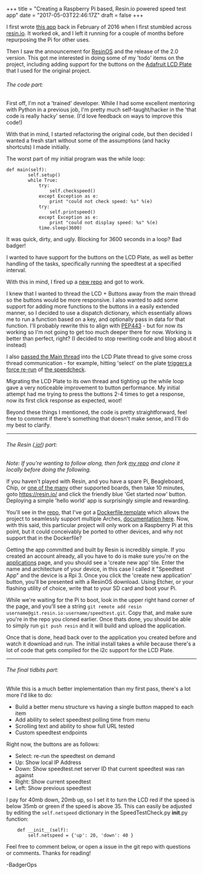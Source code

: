 +++
title = "Creating a Raspberry Pi based, Resin.io powered speed test app"
date = "2017-05-03T22:46:17Z"
draft = false
+++

I first wrote [this app](https://github.com/BadgerOps/rpi-speedtest) back in February of 2016 when I first stumbled across [resin.io](https://resin.io). It worked ok, and I left it running for a couple of months before repurposing the Pi for other uses.

Then I saw the announcement for [ResinOS](https://resin.io/blog/introducing-resinos/) and the release of the 2.0 version. This got me interested in doing some of my 'todo' items on the project, including adding support for the buttons on the [Adafruit LCD Plate](https://www.adafruit.com/product/1109) that I used for the original project.

###### The code part:

First off, I'm not a 'trained' developer. While I had some excellent mentoring with Python in a previous job, I'm pretty much self-taught/hacker in the 'that code is really hacky' sense. (I'd love feedback on ways to improve this code!)

With that in mind, I started refactoring the original code, but then decided I wanted a fresh start without some of the assumptions (and hacky shortcuts) I made initially.

The worst part of my initial program was the while loop:
```
def main(self):
        self.setup()
        while True:
            try:
                self.checkspeed()
            except Exception as e:
                print "could not check speed: %s" %(e)
            try:
                self.printspeed()
            except Exception as e:
                print "could not display speed: %s" %(e)
            time.sleep(3600) 
```
It was quick, dirty, and ugly. Blocking for 3600 seconds in a loop? Bad badger! 

I wanted to have support for the buttons on the LCD Plate, as well as better handling of the tasks, specifically running the speedtest at a specified interval.

With this in mind, I fired up a [new repo](https://github.com/BadgerOps/resin-speedtest) and got to work.

I knew that I wanted to thread the LCD + Buttons away from the main thread so the buttons would be more responsive. I also wanted to add some support for adding more functions to the buttons in a easily extended manner, so I decided to use a dispatch dictionary, which essentially allows me to run a function based on a key, and optionally pass in data for that function. I'll probably rewrite this to align with [PEP443](https://www.python.org/dev/peps/pep-0443/) - but for now its working so I'm not going to get too much deeper there for now. Working is better than perfect, right? (I decided to stop rewriting code and blog about it instead)

I also [passed the Main thread](https://github.com/BadgerOps/resin-speedtest/blob/master/libs/LcdPlate.py#L15) into the LCD Plate thread to give some cross thread communication - for example, hitting 'select' on the plate [triggers a force re-run](https://github.com/BadgerOps/resin-speedtest/blob/master/libs/LcdPlate.py#L21) of [the speedcheck](https://github.com/BadgerOps/resin-speedtest/blob/master/SpeedTestCheck.py#L37).

Migrating the LCD Plate to its own thread and tighting up the while loop gave a very noticeable improvement to button performance. My initial attempt had me trying to press the buttons 2-4 times to get a response, now its first click response as expected, woot! 

Beyond these things I mentioned, the code is pretty straightforward, feel free to comment if there's something that doesn't make sense, and I'll do my best to clarify.

---
###### The Resin ([.io!](resin.io)) part:
 
  *Note: If you're wanting to follow along, then fork [my repo](https://github.com/BadgerOps/resin-speedtest) and clone it locally before doing the following.*

If you haven't played with Resin, and you have a spare Pi, Beagleboard, Chip, or [one of the many](https://docs.resin.io/hardware/devices/) other supported boards, then take 10 minutes, goto https://resin.io/ and click the friendly blue 'Get started now' button. Deploying a simple 'hello world' app is surprisingly simple and rewarding.

You'll see in the [repo](https://github.com/BadgerOps/resin-speedtest), that I've got a [Dockerfile.template](https://github.com/BadgerOps/resin-speedtest/blob/master/Dockerfile.template) which allows the project to seamlessly support multiple Arches, [documentation here](https://docs.resin.io/deployment/docker-templates/). Now, with this said, this particular project will only work on a Raspberry Pi at this point, but it could conceivably be ported to other devices, and why not support that in the Dockerfile?

Getting the app committed and built by Resin is incredibly simple. If you created an account already, all you have to do is make sure you're on the [applications](https://dashboard.resin.io/apps) page, and you should see a 'create new app' tile. Enter the name and architecture of your device, in this case I called it "Speedtest App" and the device is a Rpi 3. Once you click the 'create new application' button, you'll be presented with a ResinOS download. Using Etcher, or your flashing utility of choice, write that to your SD card and boot your Pi. 

While we're waiting for the Pi to boot, look in the upper right hand corner of the page, and you'll see a string `git remote add resin username@git.resin.io:username/speedtest.git`. Copy that, and make sure you're in the repo you cloned earlier. Once thats done, you should be able to simply run `git push resin` and it will build and upload the application. 

Once that is done, head back over to the application you created before and watch it download and run. The initial install takes a while because there's a lot of code that gets compiled for the i2c support for the LCD Plate.

---
###### The final tidbits part:

While this is a much better implementation than my first pass, there's a lot more I'd like to do:

* Build a better menu structure vs having a single button mapped to each item
* Add ability to select speedtest polling time from menu
* Scrolling text and ability to show full URL tested
* Custom speedtest endpoints

Right now, the buttons are as follows:

* Select: re-run the speedtest on demand
* Up: Show local IP Address
* Down: Show speedtest.net server ID that current speedtest was ran against
* Right: Show current speedtest
* Left: Show previous speedtest

I pay for 40mb down, 20mb up, so I set it to turn the LCD red if the speed is below 35mb or green if the speed is above 35. This can easily be adjusted by editing the `self.netspeed` dictionary in the SpeedTestCheck.py __init__.py function:
```
    def __init__(self):
        self.netspeed = {'up': 20, 'down': 40 }
```
Feel free to comment below, or open a issue in the git repo with questions or comments. Thanks for reading!

-BadgerOps